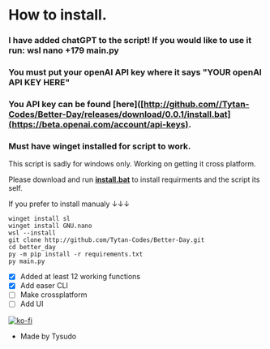 # How to install.

### I have added chatGPT to the script! If you would like to use it run: __wsl nano +179 main.py__ 
### You must put your openAI API key where it says "YOUR openAI API KEY HERE"
### You API key can be found __[here]([http://github.com//Tytan-Codes/Better-Day/releases/download/0.0.1/install.bat](https://beta.openai.com/account/api-keys)__.
### Must have winget installed for script to work.
This script is sadly for windows only. Working on getting it cross platform. 

Please download and run __[install.bat](http://github.com//Tytan-Codes/Better-Day/releases/download/0.0.1/install.bat)__ to install requirments and the script its self.


If you prefer to install manualy ↓↓↓


```
winget install sl
winget install GNU.nano
wsl --install
git clone http://github.com/Tytan-Codes/Better-Day.git
cd better_day
py -m pip install -r requirements.txt
py main.py
```

- [x] Added at least 12 working functions
- [x] Add easer CLI
- [ ] Make crossplatform 
- [ ] Add UI

[![ko-fi](https://ko-fi.com/img/githubbutton_sm.svg)](https://ko-fi.com/U7U4HIRHW)

- Made by Tysudo
